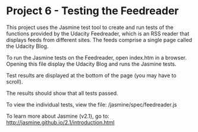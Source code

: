 # Project 6 - Testing the Feedreader

This project uses the Jasmine test tool to create and run tests of the functions provided by the Udacity Feedreader, which is an RSS reader that displays feeds from different sites. The feeds comprise a single page called the Udacity Blog.

To run the Jasmine tests on the Feedreader, open index.htm in a browser. Opening this file display the Udacity Blog and runs the Jasmine tests.

Test results are displayed at the bottom of the page (you may have to scroll).

The results should show that all tests passed.

To view the individual tests, view the file: /jasmine/spec/feedreader.js

To learn more about Jasmine (v2.1), go to: http://jasmine.github.io/2.1/introduction.html
